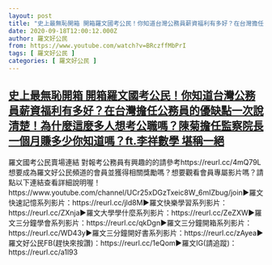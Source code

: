 ```yaml
---
layout: post
title: "史上最無恥開箱 開箱羅文國考公民！你知道台灣公務員薪資福利有多好？在台灣擔任公務員的優缺點一次說清楚！為什麼這麼多人想考公職嗎？陳菊擔任監察院長 一個月賺多少你知道嗎？ft.李祥數學 堪稱一絕"
date: 2020-09-18T12:00:12.000Z
author: 羅文好公民
from: https://www.youtube.com/watch?v=BRczffMbPrI
tags: [ 羅文好公民 ]
categories: [ 羅文好公民 ]
---
```

<!--1600430412000-->
[史上最無恥開箱 開箱羅文國考公民！你知道台灣公務員薪資福利有多好？在台灣擔任公務員的優缺點一次說清楚！為什麼這麼多人想考公職嗎？陳菊擔任監察院長 一個月賺多少你知道嗎？ft.李祥數學 堪稱一絕](https://www.youtube.com/watch?v=BRczffMbPrI)
------

<div>
羅文國考公民賣場連結 對報考公務員有興趣的的請參考https://reurl.cc/4mQ79L想要成為羅文好公民頻道的會員並獲得相關獎勵嗎？想要觀看會員專屬影片嗎？請點以下連結查看詳細說明喔！https://www.youtube.com/channel/UCr25xDGzTxeic8W_6mIZbug/join►羅文快速記憶系列影片：https://reurl.cc/jld8M►羅文快樂學習系列影片：https://reurl.cc/ZXnja►羅文大學學什麼系列影片：https://reurl.cc/ZeZXW►羅文三分鐘學會系列影片：https://reurl.cc/qkDgn►羅文三分鐘開箱系列影片：https://reurl.cc/WD43y►羅文三分鐘開好書系列影片：https://reurl.cc/zAyea►羅文好公民FB(趕快來按讚)：https://reurl.cc/1eQom►羅文IG(請追蹤)：https://reurl.cc/a1l93
</div>

